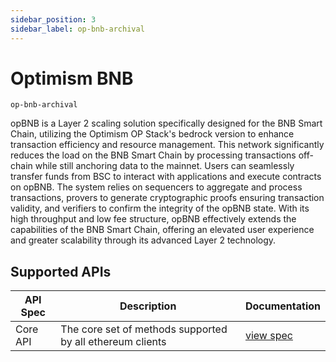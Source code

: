```yaml
---
sidebar_position: 3
sidebar_label: op-bnb-archival
---
```


# Optimism BNB

`op-bnb-archival`

opBNB is a Layer 2 scaling solution specifically designed for the BNB Smart Chain, utilizing the Optimism OP Stack's bedrock version to enhance transaction efficiency and resource management. This network significantly reduces the load on the BNB Smart Chain by processing transactions off-chain while still anchoring data to the mainnet. Users can seamlessly transfer funds from BSC to interact with applications and execute contracts on opBNB. The system relies on sequencers to aggregate and process transactions, provers to generate cryptographic proofs ensuring transaction validity, and verifiers to confirm the integrity of the opBNB state. With its high throughput and low fee structure, opBNB effectively extends the capabilities of the BNB Smart Chain, offering an elevated user experience and greater scalability through its advanced Layer 2 technology.

## Supported APIs

| API Spec | Description                                               | Documentation                  |
| -------- | --------------------------------------------------------- | ------------------------------ |
| Core API | The core set of methods supported by all ethereum clients | [view spec](../specs/core-api) |
